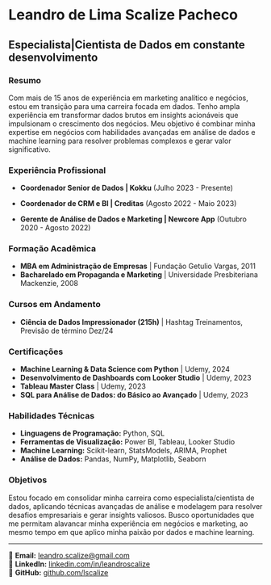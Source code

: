 # Leandro de Lima Scalize Pacheco

## Especialista|Cientista de Dados em constante desenvolvimento

### Resumo

Com mais de 15 anos de experiência em marketing analítico e negócios, estou em transição para uma carreira focada em dados. Tenho ampla experiência em transformar dados brutos em insights acionáveis que impulsionam o crescimento dos negócios. Meu objetivo é combinar minha expertise em negócios com habilidades avançadas em análise de dados e machine learning para resolver problemas complexos e gerar valor significativo.

### Experiência Profissional

- **Coordenador Senior de Dados | Kokku** (Julho 2023 - Presente)
 
- **Coordenador de CRM e BI | Creditas** (Agosto 2022 - Maio 2023)

- **Gerente de Análise de Dados e Marketing | Newcore App** (Outubro 2020 - Agosto 2022)

### Formação Acadêmica

- **MBA em Administração de Empresas** | Fundação Getulio Vargas, 2011
- **Bacharelado em Propaganda e Marketing** | Universidade Presbiteriana Mackenzie, 2008

### Cursos em Andamento
- **Ciência de Dados Impressionador (215h)** | Hashtag Treinamentos, Previsão de término Dez/24

### Certificações

- **Machine Learning & Data Science com Python** | Udemy, 2024
- **Desenvolvimento de Dashboards com Looker Studio** | Udemy, 2023
- **Tableau Master Class** | Udemy, 2023
- **SQL para Análise de Dados: do Básico ao Avançado** | Udemy, 2023

### Habilidades Técnicas

- **Linguagens de Programação:** Python, SQL
- **Ferramentas de Visualização:** Power BI, Tableau, Looker Studio
- **Machine Learning:** Scikit-learn, StatsModels, ARIMA, Prophet
- **Análise de Dados:** Pandas, NumPy, Matplotlib, Seaborn

### Objetivos

Estou focado em consolidar minha carreira como especialista/cientista de dados, aplicando técnicas avançadas de análise e modelagem para resolver desafios empresariais e gerar insights valiosos. 
Busco oportunidades que me permitam alavancar minha experiência em negócios e marketing, ao mesmo tempo em que aplico minha paixão por dados e machine learning.

---

📧 **Email:** leandro.scalize@gmail.com  
🔗 **LinkedIn:** [linkedin.com/in/leandroscalize](https://www.linkedin.com/in/leandroscalize/)  
🔗 **GitHub:** [github.com/lscalize](https://github.com/lscalize)
